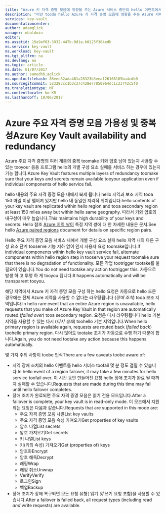 ```yaml
---
title: "Azure 키 자격 증명 모음에 영향을 주는 Azure 서비스 중단의 hello 이벤트에서 aaaWhat toodo | Microsoft Docs"
description: "어떤 toodo hello Azure 키 자격 증명 모음에 영향을 주는 Azure 서비스 중단 이벤트에 알아봅니다."
services: key-vault
documentationcenter: 
author: adamglick
manager: mbaldwin
editor: 
ms.assetid: 19a9af63-3032-447b-9d1a-b0125f384edb
ms.service: key-vault
ms.workload: key-vault
ms.tgt_pltfrm: na
ms.devlang: na
ms.topic: article
ms.date: 01/07/2017
ms.author: sumedhb;aglick
ms.openlocfilehash: 88eec82ada401a28323b3eea126168185ba4cdb0
ms.sourcegitcommit: 523283cc1b3c37c428e77850964dc1c33742c5f0
ms.translationtype: MT
ms.contentlocale: ko-KR
ms.lasthandoff: 10/06/2017
---
```

# <a name="azure-key-vault-availability-and-redundancy"></a><span data-ttu-id="83082-103">Azure 주요 자격 증명 모음 가용성 및 중복성</span><span class="sxs-lookup"><span data-stu-id="83082-103">Azure Key Vault availability and redundancy</span></span>
<span data-ttu-id="83082-104">Azure 주요 자격 증명의 여러 계층의 중복 toomake 키와 암호 남아 있는지 사용할 수 있는 tooyour 응용 프로그램 hello의 개별 구성 요소 실패를 서비스 하는 경우에 있는지 기능 합니다.</span><span class="sxs-lookup"><span data-stu-id="83082-104">Azure Key Vault features multiple layers of redundancy toomake sure that your keys and secrets remain available tooyour application even if individual components of hello service fail.</span></span>

<span data-ttu-id="83082-105">hello 내용의 주요 자격 증명 모음 내에서 복제 됩니다 hello 지역과 보조 지역 tooa 150 마일 이상 떨어져 있지만 hello 내 동일한 지리적 위치입니다.</span><span class="sxs-lookup"><span data-stu-id="83082-105">hello contents of your key vault are replicated within hello region and tooa secondary region at least 150 miles away but within hello same geography.</span></span> <span data-ttu-id="83082-106">따라서 키와 암호의 내구성이 매우 높습니다.</span><span class="sxs-lookup"><span data-stu-id="83082-106">This maintains high durability of your keys and secrets.</span></span> <span data-ttu-id="83082-107">Hello 참조 [Azure 지역 쌍이](https://docs.microsoft.com/en-us/azure/best-practices-availability-paired-regions) 특정 지역 쌍에 대 한 자세한 내용은 문서.</span><span class="sxs-lookup"><span data-stu-id="83082-107">See hello [Azure paired regions](https://docs.microsoft.com/en-us/azure/best-practices-availability-paired-regions) document for details on specific region pairs.</span></span>

<span data-ttu-id="83082-108">Hello 주요 자격 증명 모음 서비스 내에서 개별 구성 요소 실패 hello 지역 내의 다른 구성 요소 단계 tooserve 기능 저하 없이 인지 사용자 요청 toomake입니다.</span><span class="sxs-lookup"><span data-stu-id="83082-108">If individual components within hello key vault service fail, alternate components within hello region step in tooserve your request toomake sure that there is no degradation of functionality.</span></span> <span data-ttu-id="83082-109">모든 작업 tootrigger tootake를 불필요이 있습니다.</span><span class="sxs-lookup"><span data-stu-id="83082-109">You do not need tootake any action tootrigger this.</span></span> <span data-ttu-id="83082-110">자동으로 발생 하 고 투명 하 게 tooyou 됩니다.</span><span class="sxs-lookup"><span data-stu-id="83082-110">It happens automatically and will be transparent tooyou.</span></span>

<span data-ttu-id="83082-111">해당 지역에서 Azure 키 자격 증명 모음 구성 하는 hello 요청은 자동으로 hello 드문 경우에는 전체 Azure 지역을 사용할 수 없다는 라우팅됩니다 (*장애 조치*) tooa 보조 지역입니다.</span><span class="sxs-lookup"><span data-stu-id="83082-111">In hello rare event that an entire Azure region is unavailable, hello requests that you make of Azure Key Vault in that region are automatically routed (*failed over*) tooa secondary region.</span></span> <span data-ttu-id="83082-112">요청은 다시 라우팅됩니다 hello 기본 지역을 사용할 수 있는 다시 (*다시 실패*) toohello 기본 지역입니다.</span><span class="sxs-lookup"><span data-stu-id="83082-112">When hello primary region is available again, requests are routed back (*failed back*) toohello primary region.</span></span> <span data-ttu-id="83082-113">다시 않아도 tootake 조치가 자동으로 수행 하기 때문에 합니다.</span><span class="sxs-lookup"><span data-stu-id="83082-113">Again, you do not need tootake any action because this happens automatically.</span></span>

<span data-ttu-id="83082-114">몇 가지 주의 사항이 toobe 인식</span><span class="sxs-lookup"><span data-stu-id="83082-114">There are a few caveats toobe aware of:</span></span>

* <span data-ttu-id="83082-115">지역 장애 조치의 hello 이벤트를 hello 서비스 toofail 몇 분 정도 걸릴 수 있습니다.</span><span class="sxs-lookup"><span data-stu-id="83082-115">In hello event of a region failover, it may take a few minutes for hello service toofail over.</span></span> <span data-ttu-id="83082-116">이 시간 동안 만들어진 요청 hello 장애 조치가 완료 될 때까지 실패할 수 있습니다.</span><span class="sxs-lookup"><span data-stu-id="83082-116">Requests that are made during this time may fail until hello failover completes.</span></span>
* <span data-ttu-id="83082-117">장애 조치가 완료되면 주요 자격 증명 모음은 읽기 전용 모드입니다.</span><span class="sxs-lookup"><span data-stu-id="83082-117">After a failover is complete, your key vault is in read-only mode.</span></span> <span data-ttu-id="83082-118">이 모드에서 지원되는 요청은 다음과 같습니다.</span><span class="sxs-lookup"><span data-stu-id="83082-118">Requests that are supported in this mode are:</span></span>
  * <span data-ttu-id="83082-119">주요 자격 증명 모음 나열</span><span class="sxs-lookup"><span data-stu-id="83082-119">List key vaults</span></span>
  * <span data-ttu-id="83082-120">주요 자격 증명 모음 속성 가져오기</span><span class="sxs-lookup"><span data-stu-id="83082-120">Get properties of key vaults</span></span>
  * <span data-ttu-id="83082-121">암호 나열</span><span class="sxs-lookup"><span data-stu-id="83082-121">List secrets</span></span>
  * <span data-ttu-id="83082-122">암호 가져오기</span><span class="sxs-lookup"><span data-stu-id="83082-122">Get secrets</span></span>
  * <span data-ttu-id="83082-123">키 나열</span><span class="sxs-lookup"><span data-stu-id="83082-123">List keys</span></span>
  * <span data-ttu-id="83082-124">키(키의 속성) 가져오기</span><span class="sxs-lookup"><span data-stu-id="83082-124">Get (properties of) keys</span></span>
  * <span data-ttu-id="83082-125">암호화</span><span class="sxs-lookup"><span data-stu-id="83082-125">Encrypt</span></span>
  * <span data-ttu-id="83082-126">암호 해독</span><span class="sxs-lookup"><span data-stu-id="83082-126">Decrypt</span></span>
  * <span data-ttu-id="83082-127">래핑</span><span class="sxs-lookup"><span data-stu-id="83082-127">Wrap</span></span>
  * <span data-ttu-id="83082-128">래핑 취소</span><span class="sxs-lookup"><span data-stu-id="83082-128">Unwrap</span></span>
  * <span data-ttu-id="83082-129">Verify</span><span class="sxs-lookup"><span data-stu-id="83082-129">Verify</span></span>
  * <span data-ttu-id="83082-130">로그인</span><span class="sxs-lookup"><span data-stu-id="83082-130">Sign</span></span>
  * <span data-ttu-id="83082-131">백업</span><span class="sxs-lookup"><span data-stu-id="83082-131">Backup</span></span>
* <span data-ttu-id="83082-132">장애 조치가 장애 복구되면 모든 요청 유형( 읽기 *및* 쓰기 요청 포함)을 사용할 수 있습니다.</span><span class="sxs-lookup"><span data-stu-id="83082-132">After a failover is failed back, all request types (including read *and* write requests) are available.</span></span>

